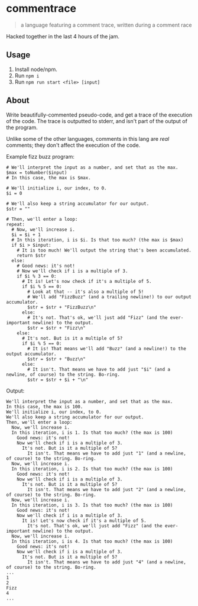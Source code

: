 # commentrace

> a language featuring a comment trace, written during a comment race

Hacked together in the last 4 hours of the jam.

## Usage

1. Install node/npm.
2. Run `npm i`
3. Run `npm run start <file> [input]`

## About

Write beautifully-commented pseudo-code, and get a trace of the execution of the code. The trace is outputted to stderr, and isn't part of the output of the program.

Unlike some of the other languages, comments in this lang are *real* comments; they don't affect the execution of the code.

Example fizz buzz program:
```
# We'll interpret the input as a number, and set that as the max.
$max = toNumber($input)
# In this case, the max is $max.

# We'll initialize i, our index, to 0.
$i = 0

# We'll also keep a string accumulator for our output.
$str = ""

# Then, we'll enter a loop:
repeat:
  # Now, we'll increase i.
  $i = $i + 1
  # In this iteration, i is $i. Is that too much? (the max is $max)
  if $i > $input:
    # It is too much! We'll output the string that's been accumulated.
    return $str
  else:
    # Good news: it's not!
    # Now we'll check if i is a multiple of 3.
    if $i % 3 == 0:
      # It is! Let's now check if it's a multiple of 5.
      if $i % 5 == 0:
        # Look at that -- it's also a multiple of 5!
        # We'll add "FizzBuzz" (and a trailing newline!) to our output accumulator.
        $str = $str + "FizzBuzz\n"
      else:
        # It's not. That's ok, we'll just add "Fizz" (and the ever-important newline) to the output.
        $str = $str + "Fizz\n"
    else:
      # It's not. But is it a multiple of 5?
      if $i % 5 == 0:
        # It is! That means we'll add "Buzz" (and a newline!) to the output accumulator.
        $str = $str + "Buzz\n"
      else:
        # It isn't. That means we have to add just "$i" (and a newline, of course) to the string. Bo-ring.
        $str = $str + $i + "\n"
```

Output:
```
We'll interpret the input as a number, and set that as the max.
In this case, the max is 100.
We'll initialize i, our index, to 0.
We'll also keep a string accumulator for our output.
Then, we'll enter a loop:
  Now, we'll increase i.
  In this iteration, i is 1. Is that too much? (the max is 100)
    Good news: it's not!
    Now we'll check if i is a multiple of 3.
      It's not. But is it a multiple of 5?
        It isn't. That means we have to add just "1" (and a newline, of course) to the string. Bo-ring.
  Now, we'll increase i.
  In this iteration, i is 2. Is that too much? (the max is 100)
    Good news: it's not!
    Now we'll check if i is a multiple of 3.
      It's not. But is it a multiple of 5?
        It isn't. That means we have to add just "2" (and a newline, of course) to the string. Bo-ring.
  Now, we'll increase i.
  In this iteration, i is 3. Is that too much? (the max is 100)
    Good news: it's not!
    Now we'll check if i is a multiple of 3.
      It is! Let's now check if it's a multiple of 5.
        It's not. That's ok, we'll just add "Fizz" (and the ever-important newline) to the output.
  Now, we'll increase i.
  In this iteration, i is 4. Is that too much? (the max is 100)
    Good news: it's not!
    Now we'll check if i is a multiple of 3.
      It's not. But is it a multiple of 5?
        It isn't. That means we have to add just "4" (and a newline, of course) to the string. Bo-ring.
...
1
2
Fizz
4
...
```
